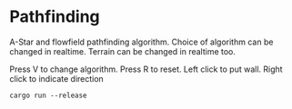 # Pathfinding

A-Star and flowfield pathfinding algorithm.
Choice of algorithm can be changed in realtime.
Terrain can be changed in realtime too.

Press V to change algorithm.
Press R to reset.
Left click to put wall.
Right click to indicate direction

`cargo run --release`
